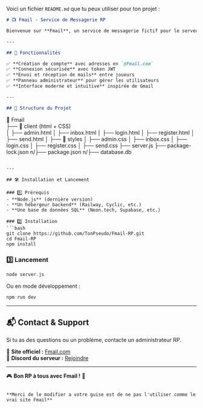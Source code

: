 Voici un fichier `README.md` que tu peux utiliser pour ton projet :  

```markdown
# 📺 Fmail - Service de Messagerie RP

Bienvenue sur **Fmail**, un service de messagerie fictif pour le serveur RP. Ce projet permet aux utilisateurs d'envoyer et de recevoir des emails dans un cadre immersif et réaliste.

---

## 🚀 Fonctionnalités

✅ **Création de compte** avec adresses en `@Fmail.com`  
✅ **Connexion sécurisée** avec token JWT  
✅ **Envoi et réception de mails** entre joueurs  
✅ **Panneau administrateur** pour gérer les utilisateurs  
✅ **Interface moderne et intuitive** inspirée de Gmail  

---

## 📂 Structure du Projet

```
📂 Fmail  
├── 📁 client (html + CSS)  
│   ├──   admin.html
│   ├──   inbox.html
│   ├──   login.html
│   ├──   register.html
│   ├──   send.html
│   ├── 📁 styles
│       ├──   admin.css
│       ├──   inbox.css
│       ├──   login.css
│       ├──   register.css
│       ├──   send.css
├── server.js
├── package-lock.json
n/├── package.json
n/├── database.db
```

---

## 🛠️ Installation et Lancement

### 1️⃣ Prérequis
- **Node.js** (dernière version)
- **Un hébergeur backend** (Railway, Cyclic, etc.)
- **Une base de données SQL** (Neon.tech, Supabase, etc.)

### 2️⃣ Installation
```bash
git clone https://github.com/TonPseudo/Fmail-RP.git
cd Fmail-RP
npm install
```
### 3️⃣ Lancement
```bash
node server.js
```
Ou en mode développement :
```bash
npm run dev
```

---

## 📬 Contact & Support

Si tu as des questions ou un problème, contacte un administrateur RP.

🔗 **Site officiel :** [Fmail.com](#)  
🔗 **Discord du serveur :** [Rejoindre](https://discord.gg/hnFj2DRy6t)  

---

🎮 **Bon RP à tous avec Fmail !** 📨
```

**Merci de le modifier a votre guise est de ne pas l'utiliser comme le vrai site Fmail**
